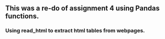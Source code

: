 ## This was a re-do of assignment 4 using Pandas functions.

### Using read_html to extract html tables from webpages.
